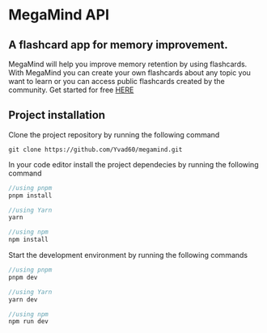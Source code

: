 # MegaMind API

## A flashcard app for memory improvement.

MegaMind will help you improve memory retention by using flashcards. With MegaMind you can create your own flashcards about any topic you want to learn or you can access public flashcards created by the community. Get started for free [HERE]()

## Project installation

Clone the project repository by running the following command

```
git clone https://github.com/Yvad60/megamind.git
```
In your code editor install the project dependecies by running the following command

```js
//using pnpm
pnpm install

//using Yarn
yarn

//using npm
npm install
```
Start the development environment by running the following commands 

```js
//using pnpm
pnpm dev

//using Yarn
yarn dev

//using npm
npm run dev
```
